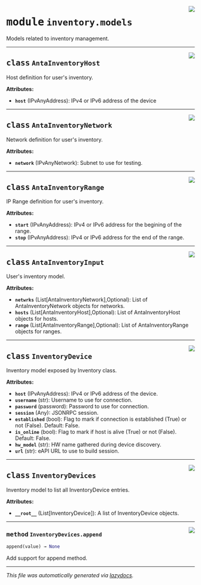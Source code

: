 <!-- markdownlint-disable -->

<a href="../../anta/inventory/models.py#L0"><img align="right" style="float:right;" src="https://img.shields.io/badge/-source-cccccc?style=flat-square"></a>

# <kbd>module</kbd> `inventory.models`
Models related to inventory management. 



---

<a href="../../anta/inventory/models.py#L13"><img align="right" style="float:right;" src="https://img.shields.io/badge/-source-cccccc?style=flat-square"></a>

## <kbd>class</kbd> `AntaInventoryHost`
Host definition for user's inventory. 



**Attributes:**
 
 - <b>`host`</b> (IPvAnyAddress):  IPv4 or IPv6 address of the device 





---

<a href="../../anta/inventory/models.py#L23"><img align="right" style="float:right;" src="https://img.shields.io/badge/-source-cccccc?style=flat-square"></a>

## <kbd>class</kbd> `AntaInventoryNetwork`
Network definition for user's inventory. 



**Attributes:**
 
 - <b>`network`</b> (IPvAnyNetwork):  Subnet to use for testing. 





---

<a href="../../anta/inventory/models.py#L33"><img align="right" style="float:right;" src="https://img.shields.io/badge/-source-cccccc?style=flat-square"></a>

## <kbd>class</kbd> `AntaInventoryRange`
IP Range definition for user's inventory. 



**Attributes:**
 
 - <b>`start`</b> (IPvAnyAddress):  IPv4 or IPv6 address for the begining of the range. 
 - <b>`stop`</b> (IPvAnyAddress):  IPv4 or IPv6 address for the end of the range. 





---

<a href="../../anta/inventory/models.py#L45"><img align="right" style="float:right;" src="https://img.shields.io/badge/-source-cccccc?style=flat-square"></a>

## <kbd>class</kbd> `AntaInventoryInput`
User's inventory model. 



**Attributes:**
 
 - <b>`netwrks`</b> (List[AntaInventoryNetwork],Optional):  List of AntaInventoryNetwork objects for networks. 
 - <b>`hosts`</b> (List[AntaInventoryHost],Optional):  List of AntaInventoryHost objects for hosts. 
 - <b>`range`</b> (List[AntaInventoryRange],Optional):  List of AntaInventoryRange objects for ranges. 





---

<a href="../../anta/inventory/models.py#L61"><img align="right" style="float:right;" src="https://img.shields.io/badge/-source-cccccc?style=flat-square"></a>

## <kbd>class</kbd> `InventoryDevice`
Inventory model exposed by Inventory class. 



**Attributes:**
 
 - <b>`host`</b> (IPvAnyAddress):  IPv4 or IPv6 address of the device. 
 - <b>`username`</b> (str):  Username to use for connection. 
 - <b>`password`</b> (password):  Password to use for connection. 
 - <b>`session`</b> (Any):  JSONRPC session. 
 - <b>`established`</b> (bool):  Flag to mark if connection is established (True) or not (False). Default: False. 
 - <b>`is_online`</b> (bool):  Flag to mark if host is alive (True) or not (False). Default: False. 
 - <b>`hw_model`</b> (str):  HW name gathered during device discovery. 
 - <b>`url`</b> (str):  eAPI URL to use to build session. 





---

<a href="../../anta/inventory/models.py#L86"><img align="right" style="float:right;" src="https://img.shields.io/badge/-source-cccccc?style=flat-square"></a>

## <kbd>class</kbd> `InventoryDevices`
Inventory model to list all InventoryDevice entries. 



**Attributes:**
 
 - <b>`__root__`</b> (List[InventoryDevice]):  A list of InventoryDevice objects. 




---

<a href="../../anta/inventory/models.py#L95"><img align="right" style="float:right;" src="https://img.shields.io/badge/-source-cccccc?style=flat-square"></a>

### <kbd>method</kbd> `InventoryDevices.append`

```python
append(value) → None
```

Add support for append method. 




---

_This file was automatically generated via [lazydocs](https://github.com/ml-tooling/lazydocs)._

